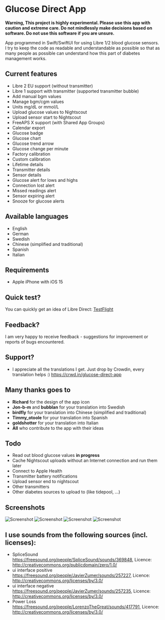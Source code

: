 # Glucose Direct App

**Warning, This project is highly experimental. Please use this app with caution and extreme care.
Do not mindlessly make decisions based on software.
Do not use this software if you are unsure.**

App programmed in Swift/SwiftUI for using Libre 1/2 blood glucose sensors. I try to keep the code as readable and understandable as possible so that as many people as possible can understand how this part of diabetes management works.

## Current features
- Libre 2 EU support (without transmitter)
- Libre 1 support with transmitter (supported transmitter bubble)
- Add manual bgm values
- Manage bgm/cgm values
- Units mg/dL or mmol/L
- Upload glucose values to Nightscout
- Upload sensor start to Nightscout
- FreeAPS X support (with Shared App Groups)
- Calendar export
- Glucose badge
- Glucose chart
- Glucose trend arrow
- Glucose change per minute
- Factory calibration
- Custom calibration
- Lifetime details
- Transmitter details
- Sensor details
- Glucose alert for lows and highs
- Connection lost alert
- Missed readings alert
- Sensor expiring alert
- Snooze for glucose alerts

## Available languages
- English
- German
- Swedish
- Chinese (simplified and traditional)
- Spanish
- Italian

## Requirements
- Apple iPhone with iOS 15

## Quick test?
You can quickly get an idea of Libre Direct: [TestFlight](https://testflight.apple.com/join/dWDt5Wme)

## Feedback?
I am very happy to receive feedback - suggestions for improvement or reports of bugs encountered.

## Support?
- I appreciate all the translations I get. Just drop by Crowdin, every translation helps :) https://crwd.in/glucose-direct-app

## Many thanks goes to
- **Richard** for the design of the app icon
- **Jon-b-m** and **bubblan** for your translation into Swedish
- **birdfly** for your translation into Chinese (simplified and traditional)
- **Timmy_otoole** for your translation into Spanish
- **goldshotter** for your translation into Italian
- **All** who contribute to the app with their ideas

## Todo
- Read out blood glucose values **in progress**
- Cache Nightscout uploads without an Internet connection and run them later
- Connect to Apple Health
- Transmitter battery notifications
- Upload sensor end to nightscout
- Other transmitters
- Other diabetes sources to upload to (like tidepool, ...)

## Screenshots
![Screenshot](/Screenshots/overview.png?raw=true)
![Screenshot](/Screenshots/list.png?raw=true)
![Screenshot](/Screenshots/calibrations.png?raw=true)
![Screenshot](/Screenshots/settings.png?raw=true)

## I use sounds from the following sources (incl. licenses):
- SpliceSound https://freesound.org/people/SpliceSound/sounds/369848, Licence: http://creativecommons.org/publicdomain/zero/1.0/
- ui interface positive https://freesound.org/people/JavierZumer/sounds/257227, Licence: http://creativecommons.org/licenses/by/3.0/
- ui interface negative https://freesound.org/people/JavierZumer/sounds/257235, Licence: http://creativecommons.org/licenses/by/3.0/
- Power Loss https://freesound.org/people/LorenzoTheGreat/sounds/417791, Licence: http://creativecommons.org/licenses/by/3.0/
